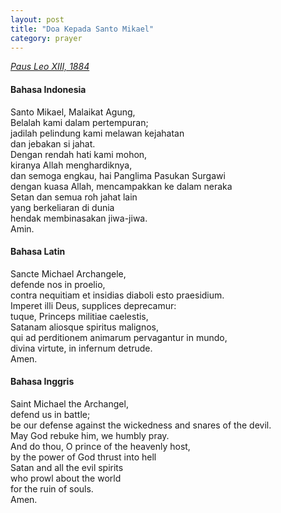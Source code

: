 ```yaml
---
layout: post
title: "Doa Kepada Santo Mikael"
category: prayer
---
```


<ins>_Paus Leo XIII, 1884_</ins>

#### Bahasa Indonesia
Santo Mikael, Malaikat Agung,<br>
Belalah kami dalam pertempuran;<br>
jadilah pelindung kami melawan kejahatan<br>
dan jebakan si jahat.<br>
Dengan rendah hati kami mohon,<br>
kiranya Allah menghardiknya,<br>
dan semoga engkau, hai Panglima Pasukan Surgawi<br>
dengan kuasa Allah, mencampakkan ke dalam neraka<br>
Setan dan semua roh jahat lain<br>
yang berkeliaran di dunia<br>
hendak membinasakan jiwa-jiwa.<br>
Amin.


#### Bahasa Latin
Sancte Michael Archangele,<br>
defende nos in proelio,<br>
contra nequitiam et insidias diaboli esto praesidium.<br>
Imperet illi Deus, supplices deprecamur: <br>
tuque, Princeps militiae caelestis,<br>
Satanam aliosque spiritus malignos, <br>
qui ad perditionem animarum pervagantur in mundo,<br>
divina virtute, in infernum detrude.<br>
Amen.


#### Bahasa Inggris
Saint Michael the Archangel,<br>
defend us in battle;<br>
be our defense against the wickedness and snares of the devil.<br>
May God rebuke him, we humbly pray. <br>
And do thou, O prince of the heavenly host,<br>
by the power of God thrust into hell<br>
Satan and all the evil spirits <br>
who prowl about the world <br>
for the ruin of souls. <br>
Amen. 